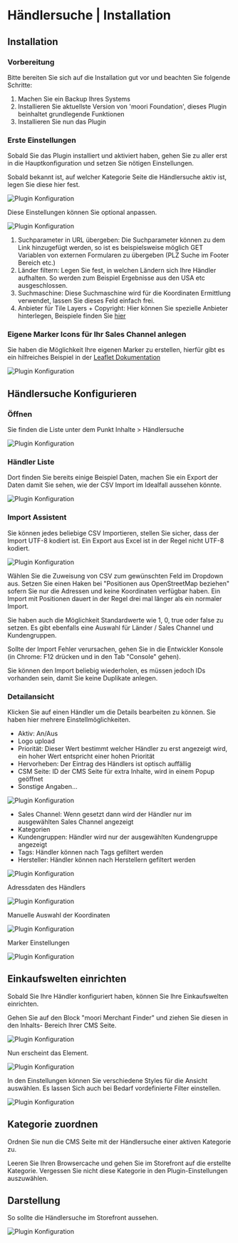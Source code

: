 # Händlersuche | Installation

## Installation

### Vorbereitung

Bitte bereiten Sie sich auf die Installation gut vor und beachten Sie folgende Schritte:
1. Machen Sie ein Backup Ihres Systems
2. Installieren Sie aktuellste Version von 'moori Foundation', dieses Plugin beinhaltet grundlegende Funktionen
3. Installieren Sie nun das Plugin

### Erste Einstellungen

Sobald Sie das Plugin installiert und aktiviert haben, gehen Sie zu aller erst in die 
Hauptkonfiguration und setzen Sie nötigen Einstellungen.

Sobald bekannt ist, auf welcher Kategorie Seite die Händlersuche aktiv ist,
legen Sie diese hier fest.

![Plugin Konfiguration](images/setup-1.png)

Diese Einstellungen können Sie optional anpassen.

![Plugin Konfiguration](images/setup-2.png)

1. Suchparameter in URL übergeben: Die Suchparameter können zu dem Link hinzugefügt werden,
so ist es beispielsweise möglich GET Variablen von externen Formularen zu übergeben (PLZ Suche im Footer Bereich etc.)
2. Länder filtern: Legen Sie fest, in welchen Ländern sich Ihre Händler aufhalten. So werden zum Beispiel
Ergebnisse aus den USA etc ausgeschlossen.
3. Suchmaschine: Diese Suchmaschine wird für die Koordinaten Ermittlung verwendet, lassen Sie 
dieses Feld einfach frei.
4. Anbieter für Tile Layers + Copyright: Hier können Sie spezielle Anbieter hinterlegen,
Beispiele finden Sie [hier](https://leaflet-extras.github.io/leaflet-providers/preview/)

### Eigene Marker Icons für Ihr Sales Channel anlegen

Sie haben die Möglichkeit Ihre eigenen Marker zu erstellen, hierfür gibt es ein hilfreiches
Beispiel in der [Leaflet Dokumentation](https://leafletjs.com/examples/custom-icons/)

![Plugin Konfiguration](images/setup-3.png)

## Händlersuche Konfigurieren

### Öffnen

Sie finden die Liste unter dem Punkt Inhalte > Händlersuche

![Plugin Konfiguration](images/setup-4.png)

### Händler Liste

Dort finden Sie bereits einige Beispiel Daten, machen Sie ein Export der Daten damit Sie sehen,
wie der CSV Import im Idealfall aussehen könnte.

![Plugin Konfiguration](images/setup-5.png)

### Import Assistent

Sie können jedes beliebige CSV Importieren, stellen Sie sicher, dass der Import UTF-8 kodiert ist.
Ein Export aus Excel ist in der Regel nicht UTF-8 kodiert.

![Plugin Konfiguration](images/setup-6.png)

Wählen Sie die Zuweisung von CSV zum gewünschten Feld im Dropdown aus. Setzen Sie einen Haken
bei "Positionen aus OpenStreetMap beziehen" sofern Sie nur die Adressen und keine Koordinaten
verfügbar haben. Ein Import mit Positionen dauert in der Regel drei mal länger als ein normaler
Import.

Sie haben auch die Möglichkeit Standardwerte wie 1, 0, true oder false zu setzen. Es gibt ebenfalls
eine Auswahl für Länder / Sales Channel und Kundengruppen.

Sollte der Import Fehler verursachen, gehen Sie in die Entwickler Konsole (in Chrome: F12 drücken
und in den Tab "Console" gehen).

Sie können den Import beliebig wiederholen, es müssen jedoch IDs vorhanden sein, damit Sie keine
Duplikate anlegen.

### Detailansicht

Klicken Sie auf einen Händler um die Details bearbeiten zu können. Sie haben hier mehrere
Einstellmöglichkeiten.

- Aktiv: An/Aus
- Logo upload
- Priorität: Dieser Wert bestimmt welcher Händler zu erst angezeigt wird, ein hoher Wert
entspricht einer hohen Priorität
- Hervorheben: Der Eintrag des Händlers ist optisch auffällig
- CSM Seite: ID der CMS Seite für extra Inhalte, wird in einem Popup geöffnet
- Sonstige Angaben...

![Plugin Konfiguration](images/setup-7.png)

- Sales Channel: Wenn gesetzt dann wird der Händler nur im ausgewählten Sales Channel angezeigt
- Kategorien
- Kundengruppen: Händler wird nur der ausgewählten Kundengruppe angezeigt
- Tags: Händler können nach Tags gefiltert werden
- Hersteller: Händler können nach Herstellern gefiltert werden

![Plugin Konfiguration](images/setup-8.png)

Adressdaten des Händlers

![Plugin Konfiguration](images/setup-9.png)

Manuelle Auswahl der Koordinaten

![Plugin Konfiguration](images/setup-10.png)

Marker Einstellungen

![Plugin Konfiguration](images/setup-11.png)

## Einkaufswelten einrichten

Sobald Sie Ihre Händler konfiguriert haben, können Sie Ihre Einkaufswelten einrichten.

Gehen Sie auf den Block "moori Merchant Finder" und ziehen Sie diesen in den Inhalts-
Bereich Ihrer CMS Seite.

![Plugin Konfiguration](images/setup-12.png)

Nun erscheint das Element.

![Plugin Konfiguration](images/setup-13.png)

In den Einstellungen können Sie verschiedene Styles für die Ansicht auswählen.
Es lassen Sich auch bei Bedarf vordefinierte Filter einstellen.

![Plugin Konfiguration](images/setup-14.png)

## Kategorie zuordnen

Ordnen Sie nun die CMS Seite mit der Händlersuche einer aktiven Kategorie zu.

Leeren Sie Ihren Browsercache und gehen Sie im Storefront auf die erstellte Kategorie.
Vergessen Sie nicht diese Kategorie in den Plugin-Einstellungen auszuwählen.

## Darstellung

So sollte die Händlersuche im Storefront aussehen.

![Plugin Konfiguration](images/setup-15.png)




